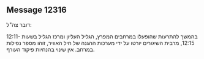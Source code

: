 ## Message 12316

דובר צה"ל:

בהמשך להתרעות שהופעלו במרחבים המפרץ, הגליל העליון ומרכז הגליל בשעות 12:11-12:15, מרבית השיגורים יורטו על ידי מערכות ההגנה של חיל האוויר, זוהו מספר נפילות במרחב.
אין שינוי בהנחיות פיקוד העורף.

